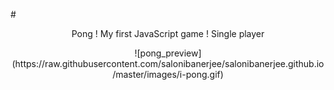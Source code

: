 #<p align="center">Pong !
My first JavaScript game !
Single player
</p> 



<p align="center">![pong_preview](https://raw.githubusercontent.com/salonibanerjee/salonibanerjee.github.io/master/images/i-pong.gif)</p> 
